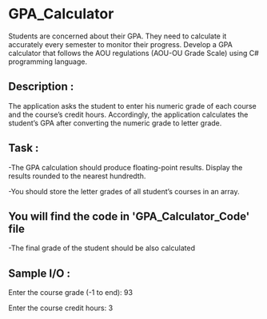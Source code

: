 # GPA_Calculator

Students are concerned about their GPA. They need to calculate it accurately every semester to monitor their progress. Develop a GPA calculator that follows the AOU regulations (AOU-OU Grade Scale) using C# programming language.

## Description :
The application asks the student to enter his numeric grade of each course and the course’s credit hours. Accordingly, the application calculates the student’s GPA after converting the numeric grade to letter grade. 

## Task :
-The GPA calculation should produce floating-point results. Display the results rounded to the nearest hundredth. 

-You should store the letter grades of all student’s courses in an array. 

## You will find the code in 'GPA_Calculator_Code' file

-The final grade of the student should be also calculated

## Sample I/O :

Enter the course grade (-1 to end): 93

Enter the course credit hours: 3
